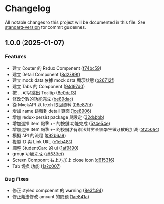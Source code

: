 # Changelog

All notable changes to this project will be documented in this file. See [standard-version](https://github.com/conventional-changelog/standard-version) for commit guidelines.

## 1.0.0 (2025-01-07)


### Features

* 建立 Couter 的 Redux Component ([f74bd59](https://github.com/horsekitlin/student-web/commit/f74bd597c7c56c5376e9235c27e0476bb2abef2d))
* 建立 Detail Component ([8d2389f](https://github.com/horsekitlin/student-web/commit/8d2389f78d25d2dbed66894eedbce6b9d8761e6d))
* 建立 mock data 依據 mock data 顯示狀態 ([b26712f](https://github.com/horsekitlin/student-web/commit/b26712f832a4268090a9015d9b46b2eedaede04f))
* 建立 Tabs 的 Component ([94d97d0](https://github.com/horsekitlin/student-web/commit/94d97d07fd6ff0a553db4ea29420183be7de6f09))
* 按 … 可以跳出 Tooltip ([8e0ddf3](https://github.com/horsekitlin/student-web/commit/8e0ddf3f488fc7447955995908ff68d09b60845a))
* 修改分數的功能完成 ([be89dad](https://github.com/horsekitlin/student-web/commit/be89dada2a07e4717b8522dd6bd7145618d20d4d))
* 從 MockAPI 以 fetch 取回資料 ([06e87fd](https://github.com/horsekitlin/student-web/commit/06e87fd5c7cb405b974183f515a0e7bbf207d172))
* 增加 name 跳轉到 detail 頁面 ([1ce8906](https://github.com/horsekitlin/student-web/commit/1ce8906f41d66e829463602f72842414163d744a))
* 增加 redux-persist package 與設定 ([32dabbb](https://github.com/horsekitlin/student-web/commit/32dabbb91474f53d54818ce5bf336bbc46a5b206))
* 增加選擇 item 點擊 +- 的按鍵 功能完成 ([524e54e](https://github.com/horsekitlin/student-web/commit/524e54edf0a91daccff16e18590f5a98c071d777))
* 增加選擇 item 點擊 +- 的按鍵才有辦法針對某個學生做分數的加減 ([bf256a4](https://github.com/horsekitlin/student-web/commit/bf256a4c82455c831766c94405d5e005d927ac2b))
* 模擬 API 的流程 ([092b6a9](https://github.com/horsekitlin/student-web/commit/092b6a99ba67a6d10466debd11915d2d77600a01))
* 複製 ID 與 Link URL ([c1eb483](https://github.com/horsekitlin/student-web/commit/c1eb483b83b566e4eb091ca1589ad2fe2b8c37a8))
* 調整 StudentCard 的 ui ([1af9890](https://github.com/horsekitlin/student-web/commit/1af9890dddf7bb909f3bca3f0e440ab0618b6499))
* group 功能完成 ([a6533ef](https://github.com/horsekitlin/student-web/commit/a6533ef755ec61544628234efa3d6c42feaf07a9))
* Screen  Componnt 右上方加上 close icon ([d615316](https://github.com/horsekitlin/student-web/commit/d615316126cf79addabc4271899b6370a7e18865))
* Tab 切換 功能 ([1a2c007](https://github.com/horsekitlin/student-web/commit/1a2c007e5ab15da5a5de57717f9205c57a5af237))


### Bug Fixes

* 修正 styled compoennt 的 warning ([8e3fc94](https://github.com/horsekitlin/student-web/commit/8e3fc94f952936e71544c04939665f68196aa3e9))
* 修正無法修改 amount 的問題 ([1ae841a](https://github.com/horsekitlin/student-web/commit/1ae841a4a61d46376bc975ef66dafd7a374b9adc))
